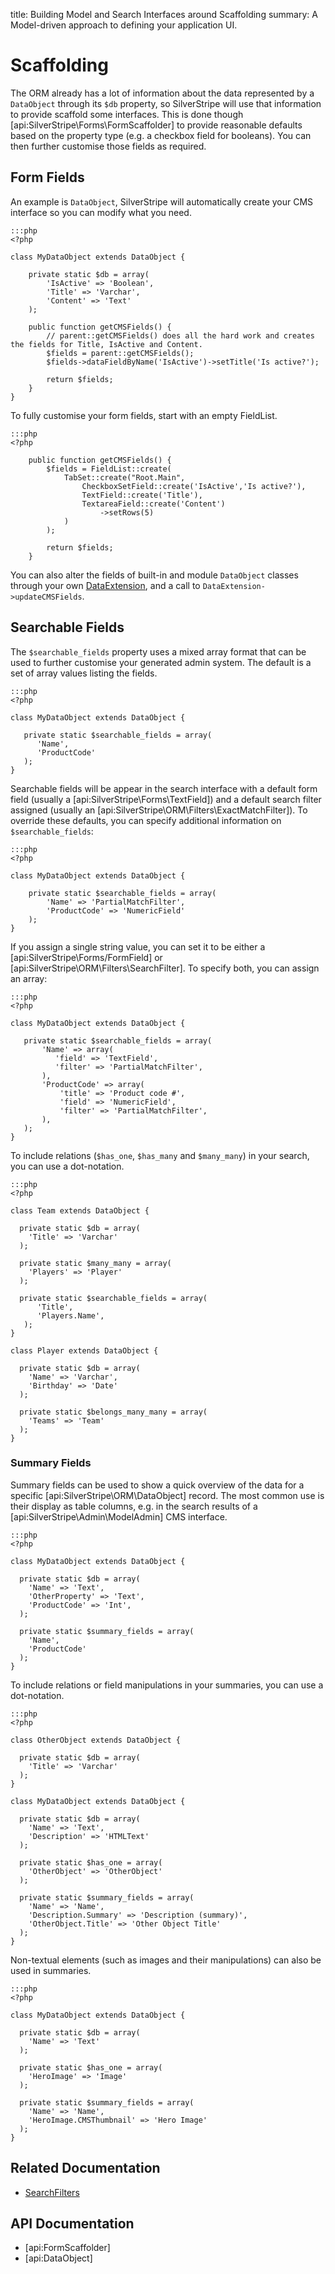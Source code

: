 title: Building Model and Search Interfaces around Scaffolding
summary: A Model-driven approach to defining your application UI.

# Scaffolding

The ORM already has a lot of information about the data represented by a `DataObject` through its `$db` property, so 
SilverStripe will use that information to provide scaffold some interfaces. This is done though [api:SilverStripe\Forms\FormScaffolder]
to provide reasonable defaults based on the property type (e.g. a checkbox field for booleans). You can then further 
customise those fields as required.

## Form Fields

An example is `DataObject`, SilverStripe will automatically create your CMS interface so you can modify what you need.

	:::php
	<?php

	class MyDataObject extends DataObject {
		
		private static $db = array(
			'IsActive' => 'Boolean',
			'Title' => 'Varchar',
			'Content' => 'Text'
		);

		public function getCMSFields() {
			// parent::getCMSFields() does all the hard work and creates the fields for Title, IsActive and Content.
			$fields = parent::getCMSFields();
			$fields->dataFieldByName('IsActive')->setTitle('Is active?');
			
			return $fields;
		}
	}

To fully customise your form fields, start with an empty FieldList.

	:::php
	<?php

		public function getCMSFields() {
			$fields = FieldList::create(
				TabSet::create("Root.Main",
					CheckboxSetField::create('IsActive','Is active?'),
					TextField::create('Title'),
					TextareaField::create('Content')
						->setRows(5)
				)
			);
			
			return $fields;
		}



You can also alter the fields of built-in and module `DataObject` classes through your own 
[DataExtension](/developer_guides/extending/extensions), and a call to `DataExtension->updateCMSFields`.

## Searchable Fields

The `$searchable_fields` property uses a mixed array format that can be used to further customise your generated admin
system. The default is a set of array values listing the fields.

	:::php
	<?php

	class MyDataObject extends DataObject {
	
	   private static $searchable_fields = array(
	      'Name',
	      'ProductCode'
	   );
	}


Searchable fields will be appear in the search interface with a default form field (usually a [api:SilverStripe\Forms\TextField]) and a 
default search filter assigned (usually an [api:SilverStripe\ORM\Filters\ExactMatchFilter]). To override these defaults, you can specify 
additional information on `$searchable_fields`:

	:::php
	<?php

	class MyDataObject extends DataObject {

		private static $searchable_fields = array(
			'Name' => 'PartialMatchFilter',
			'ProductCode' => 'NumericField'
		);
	}

If you assign a single string value, you can set it to be either a [api:SilverStripe\Forms/FormField] or [api:SilverStripe\ORM\Filters\SearchFilter]. To specify 
both, you can assign an array:

	:::php
	<?php

	class MyDataObject extends DataObject {
	
	   private static $searchable_fields = array(
	       'Name' => array(
	          'field' => 'TextField',
	          'filter' => 'PartialMatchFilter',
	       ),
	       'ProductCode' => array(
	           'title' => 'Product code #',
	           'field' => 'NumericField',
	           'filter' => 'PartialMatchFilter',
	       ),
	   );
	}


To include relations (`$has_one`, `$has_many` and `$many_many`) in your search, you can use a dot-notation.

	:::php
	<?php

	class Team extends DataObject {
	
	  private static $db = array(
	    'Title' => 'Varchar'
	  );
	
	  private static $many_many = array(
	    'Players' => 'Player'
	  );
	
	  private static $searchable_fields = array(
	      'Title',
	      'Players.Name',
	   );
	}
	
	class Player extends DataObject {
	
	  private static $db = array(
	    'Name' => 'Varchar',
	    'Birthday' => 'Date'
	  );
	
	  private static $belongs_many_many = array(
	    'Teams' => 'Team'
	  );
	}


### Summary Fields

Summary fields can be used to show a quick overview of the data for a specific [api:SilverStripe\ORM\DataObject] record. The most common use 
is their display as table columns, e.g. in the search results of a [api:SilverStripe\Admin\ModelAdmin] CMS interface.

	:::php
	<?php

	class MyDataObject extends DataObject {
	
	  private static $db = array(
	    'Name' => 'Text',
	    'OtherProperty' => 'Text',
	    'ProductCode' => 'Int',
	  ); 
	
	  private static $summary_fields = array(
	    'Name',
	    'ProductCode'
	  );
	}


To include relations or field manipulations in your summaries, you can use a dot-notation.

	:::php
	<?php

	class OtherObject extends DataObject {
	
	  private static $db = array(
	    'Title' => 'Varchar'
	  );
	}
	
	class MyDataObject extends DataObject {
	
	  private static $db = array(
	    'Name' => 'Text',
	    'Description' => 'HTMLText'
	  );
	
	  private static $has_one = array(
	    'OtherObject' => 'OtherObject'
	  );
	
	  private static $summary_fields = array(
	    'Name' => 'Name',
	    'Description.Summary' => 'Description (summary)',
	    'OtherObject.Title' => 'Other Object Title'
	  );
	}


Non-textual elements (such as images and their manipulations) can also be used in summaries.

	:::php
	<?php

	class MyDataObject extends DataObject {
	
	  private static $db = array(
	    'Name' => 'Text'
	  );
	
	  private static $has_one = array(
	    'HeroImage' => 'Image'
	  );
	
	  private static $summary_fields = array(
	    'Name' => 'Name',
	    'HeroImage.CMSThumbnail' => 'Hero Image'
	  );
	}

## Related Documentation

* [SearchFilters](searchfilters)

## API Documentation

* [api:FormScaffolder]
* [api:DataObject]
